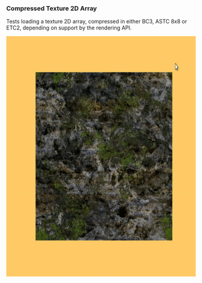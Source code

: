 ### Compressed Texture 2D Array

Tests loading a texture 2D array, compressed in either BC3, ASTC 8x8 or ETC2, depending on support by the rendering API.

<img src="../../../screenshots/19.gif" height="640px" align="right">
